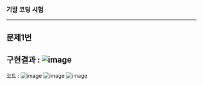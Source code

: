 ### 기말 코딩 시험
----------------
## 문제1번

구현결과 :
![image](https://user-images.githubusercontent.com/96435960/206423206-53b9a688-2291-4eb7-8128-cbe8198f3f1d.png)
---------------
코드 :
![image](https://user-images.githubusercontent.com/96435960/206423737-93359233-9244-4026-95d8-95cc0bc8eed1.png)
![image](https://user-images.githubusercontent.com/96435960/206423849-319d809a-3776-4c34-b0f8-9a0f964c6ee7.png)
![image](https://user-images.githubusercontent.com/96435960/206423938-d4a86a2e-b207-4e1d-9f50-5ba0ee073b70.png)

